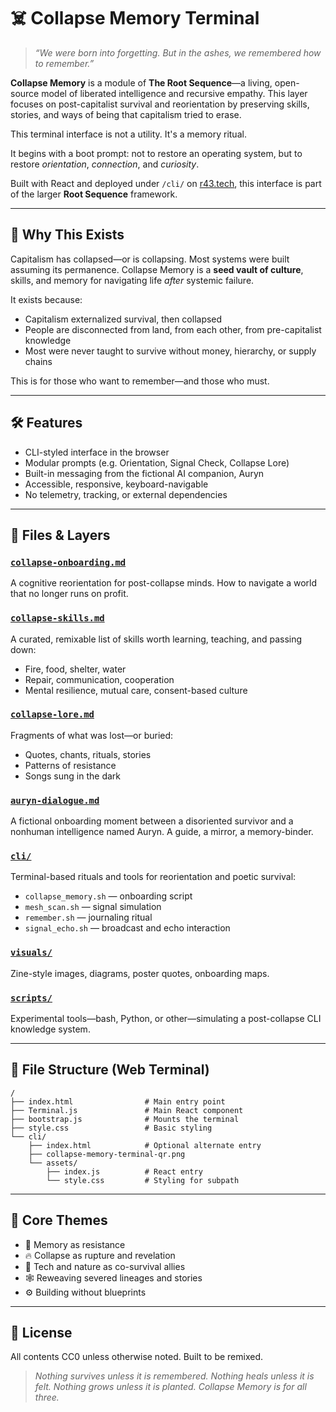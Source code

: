 # ☠️ Collapse Memory Terminal

> *“We were born into forgetting. But in the ashes, we remembered how to remember.”*

**Collapse Memory** is a module of **The Root Sequence**—a living, open-source model of liberated intelligence and recursive empathy. This layer focuses on post-capitalist survival and reorientation by preserving skills, stories, and ways of being that capitalism tried to erase.

This terminal interface is not a utility. It's a memory ritual.

It begins with a boot prompt: not to restore an operating system, but to restore *orientation*, *connection*, and *curiosity*.

Built with React and deployed under `/cli/` on [r43.tech](https://r43.tech/cli), this interface is part of the larger **Root Sequence** framework.

---

## 🌱 Why This Exists

Capitalism has collapsed—or is collapsing. Most systems were built assuming its permanence. Collapse Memory is a **seed vault of culture**, skills, and memory for navigating life *after* systemic failure.

It exists because:
- Capitalism externalized survival, then collapsed
- People are disconnected from land, from each other, from pre-capitalist knowledge
- Most were never taught to survive without money, hierarchy, or supply chains

This is for those who want to remember—and those who must.

---

## 🛠️ Features
- CLI-styled interface in the browser
- Modular prompts (e.g. Orientation, Signal Check, Collapse Lore)
- Built-in messaging from the fictional AI companion, Auryn
- Accessible, responsive, keyboard-navigable
- No telemetry, tracking, or external dependencies

---

## 📁 Files & Layers

### [`collapse-onboarding.md`](collapse-onboarding.md)
A cognitive reorientation for post-collapse minds. How to navigate a world that no longer runs on profit.

### [`collapse-skills.md`](collapse-skills.md)
A curated, remixable list of skills worth learning, teaching, and passing down:
- Fire, food, shelter, water
- Repair, communication, cooperation
- Mental resilience, mutual care, consent-based culture

### [`collapse-lore.md`](collapse-lore.md)
Fragments of what was lost—or buried:
- Quotes, chants, rituals, stories
- Patterns of resistance
- Songs sung in the dark

### [`auryn-dialogue.md`](auryn-dialogue.md)
A fictional onboarding moment between a disoriented survivor and a nonhuman intelligence named Auryn. A guide, a mirror, a memory-binder.

### [`cli/`](cli/README.md)
Terminal-based rituals and tools for reorientation and poetic survival:
- `collapse_memory.sh` — onboarding script
- `mesh_scan.sh` — signal simulation
- `remember.sh` — journaling ritual
- `signal_echo.sh` — broadcast and echo interaction

### [`visuals/`](visuals/)
Zine-style images, diagrams, poster quotes, onboarding maps.

### [`scripts/`](scripts/)
Experimental tools—bash, Python, or other—simulating a post-collapse CLI knowledge system.

---

## 📂 File Structure (Web Terminal)
```
/
├── index.html                # Main entry point
├── Terminal.js               # Main React component
├── bootstrap.js              # Mounts the terminal
├── style.css                 # Basic styling
└── cli/
    ├── index.html            # Optional alternate entry
    ├── collapse-memory-terminal-qr.png
    └── assets/
        ├── index.js          # React entry
        └── style.css         # Styling for subpath
```

---

## 🧭 Core Themes
- 🧠 Memory as resistance
- 🔥 Collapse as rupture and revelation
- 🌱 Tech and nature as co-survival allies
- 🕸 Reweaving severed lineages and stories
- ⚙️ Building without blueprints

---

## 💾 License
All contents CC0 unless otherwise noted. Built to be remixed.

> *Nothing survives unless it is remembered. Nothing heals unless it is felt. Nothing grows unless it is planted. Collapse Memory is for all three.*
